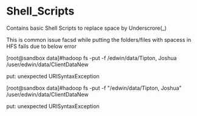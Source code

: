 # Shell_Scripts

Contains basic Shell Scripts to replace space by Underscrore(_)

This is common issue facsd while putting the folders/files with spacess in HFS fails due to below error

[root@sandbox data]#hadoop fs -put -f /edwin/data/Tipton, Joshua  /user/edwin/data/ClientDataNew

put: unexpected URISyntaxException





[root@sandbox data]#hadoop fs -put -f "/edwin/data/Tipton, Joshua"  /user/edwin/data/ClientDataNew

put: unexpected URISyntaxException
